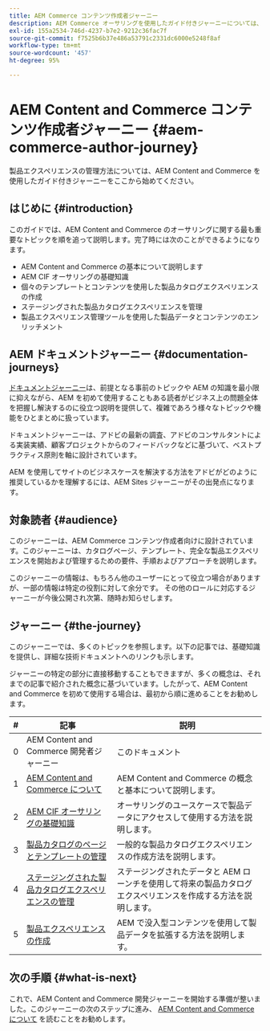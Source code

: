 ```yaml
---
title: AEM Commerce コンテンツ作成者ジャーニー
description: AEM Commerce オーサリングを使用したガイド付きジャーニーについては、ここから開始してください
exl-id: 155a2534-746d-4237-b7e2-9212c36fac7f
source-git-commit: f7525b6b37e486a53791c2331dc6000e5248f8af
workflow-type: tm+mt
source-wordcount: '457'
ht-degree: 95%

---
```


# AEM Content and Commerce コンテンツ作成者ジャーニー {#aem-commerce-author-journey}

製品エクスペリエンスの管理方法については、AEM Content and Commerce を使用したガイド付きジャーニーをここから始めてください。

## はじめに {#introduction}

このガイドでは、AEM Content and Commerce のオーサリングに関する最も重要なトピックを順を追って説明します。完了時には次のことができるようになります。

* AEM Content and Commerce の基本について説明します
* AEM CIF オーサリングの基礎知識
* 個々のテンプレートとコンテンツを使用した製品カタログエクスペリエンスの作成
* ステージングされた製品カタログエクスペリエンスを管理
* 製品エクスペリエンス管理ツールを使用した製品データとコンテンツのエンリッチメント

## AEM ドキュメントジャーニー {#documentation-journeys}

[ドキュメントジャーニー](/help/journey-documentation/documentation-journeys.md)は、前提となる事前のトピックや AEM の知識を最小限に抑えながら、AEM を初めて使用することもある読者がビジネス上の問題全体を把握し解決するのに役立つ説明を提供して、複雑であろう様々なトピックや機能をひとまとめに扱っています。

ドキュメントジャーニーは、アドビの最新の調査、アドビのコンサルタントによる実装実績、顧客プロジェクトからのフィードバックなどに基づいて、ベストプラクティス原則を軸に設計されています。

AEM を使用してサイトのビジネスケースを解決する方法をアドビがどのように推奨しているかを理解するには、AEM Sites ジャーニーがその出発点になります。

## 対象読者 {#audience}

このジャーニーは、AEM Commerce コンテンツ作成者向けに設計されています。このジャーニーは、カタログページ、テンプレート、完全な製品エクスペリエンスを開始および管理するための要件、手順およびアプローチを説明します。

このジャーニーの情報は、もちろん他のユーザーにとって役立つ場合がありますが、一部の情報は特定の役割に対して余分です。 その他のロールに対応するジャーニーが今後公開され次第、随時お知らせします。

## ジャーニー {#the-journey}

このジャーニーでは、多くのトピックを参照します。以下の記事では、基礎知識を提供し、詳細な技術ドキュメントへのリンクも示します。

ジャーニーの特定の部分に直接移動することもできますが、多くの概念は、それまでの記事で紹介された概念に基づいています。したがって、AEM Content and Commerce を初めて使用する場合は、最初から順に進めることをお勧めします。

| # | 記事 | 説明 |
|---|---|---|
| 0 | AEM Content and Commerce 開発者ジャーニー | このドキュメント |
| 1 | [AEM Content and Commerce について](/help/commerce-cloud/introduction.md) | AEM Content and Commerce の概念と基本について説明します。 |
| 2 | [AEM CIF オーサリングの基礎知識](getting-started.md) | オーサリングのユースケースで製品データにアクセスして使用する方法を説明します。 |
| 3 | [製品カタログのページとテンプレートの管理](catalog-templates.md) | 一般的な製品カタログエクスペリエンスの作成方法を説明します。 |
| 4 | [ステージングされた製品カタログエクスペリエンスの管理](staged-catalog.md) | ステージングされたデータと AEM ローンチを使用して将来の製品カタログエクスペリエンスを作成する方法を説明します。 |
| 5 | [製品エクスペリエンスの作成](product-experience-management.md) | AEM で没入型コンテンツを使用して製品データを拡張する方法を説明します。 |

## 次の手順 {#what-is-next}

これで、AEM Content and Commerce 開発ジャーニーを開始する準備が整いました。このジャーニーの次のステップに進み、 [AEM Content and Commerce について](/help/commerce-cloud/introduction.md) を読むことをお勧めします。
